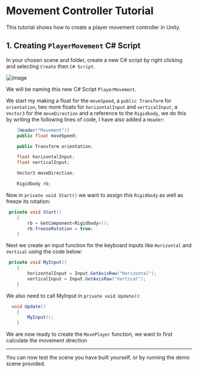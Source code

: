# Movement Controller Tutorial

This tutorial shows how to create a player movement controller in Unity.

## 1. Creating `PlayerMovement` C# Script

In your chosen scene and folder, create a new C# script by right clicking and selecting `Create` then `C# Script`.

![image](https://github.com/august-anumba/First-Person-Camera-Controller-Tutorial/assets/146851823/370bb5c7-007c-40b0-b1c2-0bfe649d0440)

We will be naming this new C# Script `PlayerMovement`.

We start my making a float for the `moveSpeed`, a `public Transform` for `orientation`, two more floats for `horizontalInput` and `verticalInput`, a `Vector3` for the `moveDirection` and a reference to the `Rigidbody`, we do this by writing the following lines of code, I have also added a `Header`:

```.cs 
    [Header("Movement")]
    public float moveSpeed;

    public Transform orientation;

    float horizontalInput;
    float verticalInput;

    Vector3 moveDirection;

    Rigidbody rb;
```

Now in `private void Start()` we want to assign this `Rigidbody` as well as freeze its rotation:

```.cs
 private void Start()
    {
        rb = GetComponent<Rigidbody>();
        rb.freezeRotation = true;
    }
```

Next we create an input function for the keyboard inputs like `Horizontal` and `Vertical` using the code below:

```.cs
 private void MyInput()
    {
        horizontalInput = Input.GetAxisRaw("Horizontal");
        verticalInput = Input.GetAxisRaw("Vertical");
    }
```

We also need to call MyInput in `private void Update()`:

```.cs
  void Update()
    {
        MyInput();
    }
```
We are now ready to create the `MovePlayer` function, we want to first calculate the movement direction



---------------------
You can now test the scene you have built yourself, or by running the demo scene provided.

```.cs

```
